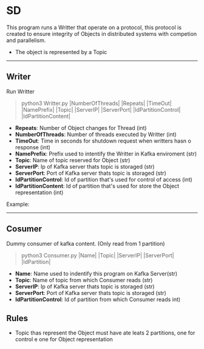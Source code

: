 # SD

This program runs a Writter that operate on a protocol, this protocol is created to ensure integrity of Objects in distributed systems with competion and parallelism.

- The object is represented by a Topic



---
## Writer

Run Writter
> python3 Writter.py |NumberOfThreads| |Repeats| |TimeOut| |NamePrefix| |Topic| |ServerIP| |ServerPort| |IdPartitionControl| |IdPartitionContent|  
- **Repeats**: Number of Object changes for Thread (int)
- **NumberOfThreads**: Number of threads executed by Writter (int)
- **TimeOut**: Time in seconds for shutdown request when writters hasn o response (int)
- **NamePrefix**: Prefix used to intentify the Writter in Kafka enviroment (str)
- **Topic**: Name of topic reserved for Object (str)
- **ServerIP**: Ip of Kafka server thats topic is storaged (str)
- **ServerPort**: Port of Kafka server thats topic is storaged (str)
- **IdPartitionControl**: Id of partition that's used for control of access (int)
- **IdPartitionContent**: Id of partition that's used for store the Object representation (int)


Example:
>  


---
## Cosumer
Dummy consumer of kafka content. (Only read from 1 partition) 

> python3 Consumer.py |Name| |Topic| |ServerIP| |ServerPort| |IdPartition|
- **Name**: Name used to indentify this program on Kafka Server(str)
- **Topic**: Name of topic from which Consumer reads (str)
- **ServerIP**: Ip of Kafka server thats topic is storaged (str)
- **ServerPort**: Port of Kafka server thats topic is storaged (str)
- **IdPartitionControl**: Id of partition from which Consumer reads int)




## Rules
 - Topic thas represent the Object must have ate leats 2 partitions, one for control e one for Object representation
